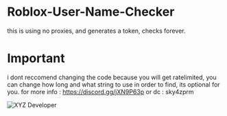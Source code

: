 # Roblox-User-Name-Checker

this is using no proxies, and generates a token, checks forever.

# Important

i dont reccomend changing the code because you will get ratelimited, you can change how long and what string to use in order to find, its optional for you. for more info : https://discord.gg/jXN9P63p or dc : sky4zprm

<img src="https://discord.com/api/guilds/1325798484854575114/widget.png?style=shield" alt="XYZ Developer"/>
